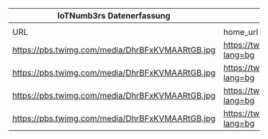 |IoTNumb3rs Datenerfassung|||||||||||
| ---- | ---- | ---- | ---- | ---- | ---- | ---- | ---- | ---- | ---- | ---- |
||||||||||||
|URL|home_url|filename|device_class|device_count|market_class|market_volume|prognosis_year|publication_year|authorship_class|Dropbox folder|
|https://pbs.twimg.com/media/DhrBFxKVMAARtGB.jpg|https://twitter.com/mikequindazzi/status/1016336972837683200?lang=bg|file8_DhrBFxKVMAARtGB.jpg|||size healthcare|1.5E+12|2025|2018|scientist|marielledemuth/20181121-1800|
|https://pbs.twimg.com/media/DhrBFxKVMAARtGB.jpg|https://twitter.com/mikequindazzi/status/1016336972837683200?lang=bg|file8_DhrBFxKVMAARtGB.jpg|||size smart home|3.5E+11|2025|2018|scientist|marielledemuth/20181121-1800|
|https://pbs.twimg.com/media/DhrBFxKVMAARtGB.jpg|https://twitter.com/mikequindazzi/status/1016336972837683200?lang=bg|file8_DhrBFxKVMAARtGB.jpg|||size vehicle|7.4E+11|2025|2018|scientist|marielledemuth/20181121-1800|
|https://pbs.twimg.com/media/DhrBFxKVMAARtGB.jpg|https://twitter.com/mikequindazzi/status/1016336972837683200?lang=bg|file8_DhrBFxKVMAARtGB.jpg|||size smart city|1.6E+12|2025|2018|scientist|marielledemuth/20181121-1800|
